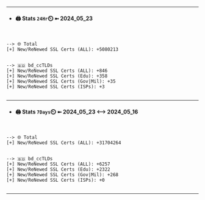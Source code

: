 

---
- #### 🖨️ **Stats** `24Hr`⏲️ ➼ 2024_05_23
```console


--> 🌐 Total
[+] New/ReNewed SSL Certs (ALL): +5080213


--> 🇧🇩 bd_ccTLDs
[+] New/ReNewed SSL Certs (ALL): +846
[+] New/ReNewed SSL Certs (Edu): +358
[+] New/ReNewed SSL Certs (Gov|Mil): +35
[+] New/ReNewed SSL Certs (ISPs): +3


```

---
- #### 🖨️ **Stats** `7Days`⏲️ ➼ 2024_05_23 <--> 2024_05_16
```console


--> 🌐 Total
[+] New/ReNewed SSL Certs (ALL): +31704264


--> 🇧🇩 bd_ccTLDs
[+] New/ReNewed SSL Certs (ALL): +6257
[+] New/ReNewed SSL Certs (Edu): +2322
[+] New/ReNewed SSL Certs (Gov|Mil): +268
[+] New/ReNewed SSL Certs (ISPs): +0


```

---

